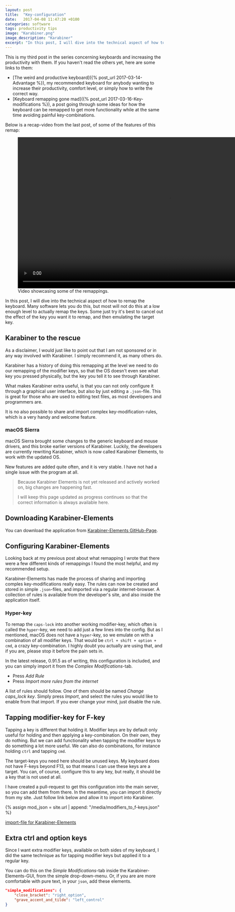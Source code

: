 ```yaml
---
layout: post
title:  "Key-configuration"
date:   2017-04-08 11:47:20 +0100
categories: software
tags: productivity tips
image: "Karabiner.png"
image_description: "Karabiner"
excerpt: "In this post, I will dive into the technical aspect of how to remap the keyboard. Many software lets you do this, but most will not do this at a low enough level to actually remap the keys. Some just try it's best to cancel out the effect of the key you want it to remap, and then emulating the target key."
---
```


This is my third post in the series concerning keyboards and increasing the productivity with them. If you haven't read the others yet, here are some links to them:

- [The weird and productive keyboard]({% post_url 2017-03-14-Advantage %}), my recommended keyboard for anybody wanting to increase their productivity, comfort level, or simply how to write the correct way.
- [Keyboard remapping gone mad]({% post_url 2017-03-16-Key-modifications %}), a post going through some ideas for how the keyboard can be remapped to get more functionality while at the same time avoiding painful key-combinations.

Below is a recap-video from the last post, of some of the features of this remap:

<figure>
  <video width="960" controls>
    <source src="/media/karabiner.mp4" type="video/mp4">
    <source src="/media/karabiner.webm" type="video/mp4">
  Your browser does not support the video tag.
  </video>
  <figurecaption>Video showcasing some of the remappings.
  </figurecaption>
</figure>

In this post, I will dive into the technical aspect of how to remap the keyboard. Many software lets you do this, but most will not do this at a low enough level to actually remap the keys. Some just try it's best to cancel out the effect of the key you want it to remap, and then emulating the target key.

## Karabiner to the rescue

As a disclaimer, I would just like to point out that I am not sponsored or in any way involved with Karabiner. I simply recommend it, as many others do.

Karabiner has a history of doing this remapping at the level we need to do our remapping of the modifier keys, so that the OS doesn't even see what key you pressed physically, but the key you tell it to see through Karabiner.

What makes Karabiner extra useful, is that you can not only configure it through a graphical user interface, but also by just editing a `.json`-file. This is great for those who are used to editing text files, as most developers and programmers are.

It is no also possible to share and import complex key-modification-rules, which is a very handy and welcome feature.

### macOS Sierra

macOS Sierra brought some changes to the generic keyboard and mouse drivers, and this broke earlier versions of Karabiner. Luckily, the developers are currently rewriting Karabiner, which is now called Karabiner Elements, to work with the updated OS.

New features are added quite often, and it is very stable. I have not had a single issue with the program at all.

> Because Karabiner Elements is not yet released and actively worked on, big changes are happening fast.
>
> I will keep this page updated as progress continues so that the correct information is always available here.


## Downloading Karabiner-Elements

You can download the application from [Karabiner-Elements GitHub-Page](https://github.com/tekezo/Karabiner-Elements/).

## Configuring Karabiner-Elements

Looking back at my previous post about what remapping I wrote that there were a few different kinds of remappings I found the most helpful, and my recommended setup.

Karabiner-Elements has made the process of sharing and importing comples key-modifications really easy. The rules can now be created and stored in simple `.json`-files, and imported via a regular internet-browser. A collection of rules is available from the developer's site, and also inside the application itself.

### Hyper-key

To remap the `caps-lock` into another working modifier-key, which often is called the `hyper`-key, we need to add just a few lines into the config. But as I mentioned, macOS does not have a `hyper`-key, so we emulate on with a combination of all modifier keys. That would be `ctrl + shift + option + cmd`, a crazy key-combination. I highly doubt you actually are using that, and if you are, please stop it before the pain sets in.

In the latest release, 0.91.5 as of writing, this configuration is included, and you can simply import it from the _Complex Modifications_-tab.

- Press _Add Rule_
- Press _Import more rules from the internet_

A list of rules should follow. One of them should be named _Change caps_lock key_. Simply press _Import_, and select the rules you would like to enable from that import. If you ever change your mind, just disable the rule.

## Tapping modifier-key for F-key

Tapping a key is different that holding it. Modifier keys are by default only useful for holding and then applying a key-combination. On their own, they do nothing. But we can add functionality when tapping the modifier keys to do something a lot more useful. We can also do combinations, for instance holding `ctrl` and tapping `cmd`.

The target-keys you need here should be unused keys. My keyboard does not have F-keys beyond F13, so that means I can use these keys are a target. You can, of course, configure this to any key, but really, it should be a key that is not used at all.

I have created a pull-request to get this configuration into the main server, so you can add them from there. In the meantime, you can import it directly from my site. Just follow link below and allow it to import into Karabiner.

{% assign mod_json = site.url  | append: "/media/modifiers_to_f-keys.json" %}

<a href="karabiner://karabiner/assets/complex_modifications/import?url={{ mod_json | escape  }}">import-file for Karabiner-Elements</a>

## Extra ctrl and option keys

Since I want extra modifier keys, available on both sides of my keyboard, I did the same technique as for tapping modifier keys but applied it to a regular key.

You can do this on the _Simple Modifications_-tab inside the Karabiner-Elements-GUI, from the simple drop-down-menu. Or, if you are are more comfortable with pure text, in your `json`, add these elements.

```json
"simple_modifications": {
    "close_bracket": "right_option",
    "grave_accent_and_tilde": "left_control"
}
```
